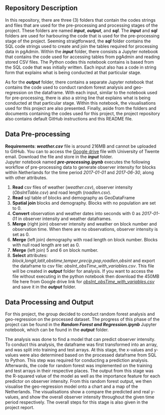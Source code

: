 ## Repository Description
In this repository, there are three (3) folders that contain the codes strings and files that are used for the pre-processing and processing stages of the project. These folders are named __*input*__, __*output*__, and __*sql*__. The __*input*__ and __*sql*__ folders are used for harbouring the code that is used for the pre-processing stage of the project. Seeming straigtforward, the __*sql*__ folder contains the SQL code strings used to create and join the tables required for processing data in pgAdmin.  Within the __*input*__ folder, there consists a Jupyter notebook that contains the code used for accessing tables from pgAdmin and reading stored CSV files. The Python codes this notebook contains is based from the SQL code that was initially written. Each input also has a code in string form that explains what is being conducted at that particular stage.

As for the __*output*__ folder, there contains a separate Jupyter notebook that contains the code used to conduct random forest analysis and geo-regression on the dataframe. With each input, similar to the notebook used for pre-processing, there is also a string line that explains what is being conducted at that particular stage. Within this notebook, the visualisations used for this project are also presented. Finally, aside from the folders and documents containing the codes used for this project, the project repository also contains default GitHub instructions and this README file.

## Data Pre-processing
__Requirements__: __*weather.csv*__ file is around 216MB and cannot be uploaded to GitHub. You can to access the [Google drive](https://drive.google.com/file/d/1PexJKTYSHFLWrQWdGWZZ_zfKw2Ka8OqA/view?usp=sharing) file with University of Twente email. Download the file and store in the __*input*__ folder.\
Jupyter notebook named __*pre-processing.ipynb*__ executes the following workflow of pre-processing data to generate observer intensity for blocks within Netherlands for the time period *2017-01-01* and *2017-06-30*, along with other attributes.
1. **Read** csv files of weather (*weather.csv*), observer intensity (*ObsIntTable.csv*) and road length (*roadlen.csv*).
2. **Read** sql table of blocks and demography as GeoDataFrame 
3. **Spatial join** blocks and demography. Blocks with no population are set to 0.
4. **Convert** observation and weather dates into seconds with 0 as *2017-01-01* in observer intensity and weather dataframes.
5. **Merge** (right join) observer intensity and weather on block number and observation time. When there are no observations, observer intensity is set as 0.
6. **Merge** (left join) demography with road length on block number. Blocks with null road length are set as 0.
7. **Merge** (left join) 5 and 6 on block number.
8. **Select** attributes: *block*,*longit*,*latit*,*obstime*,*temper*,*precip*,*pop*,*roadlen*,*obsint* and export the dataframe to csv file: *obsInt_obsTime_with_variables.csv*. This file will be created in __*output*__ folder for analysis. If you want to access the file without executing in the python notebook then download the 450MB file here from Google drive link for [*obsInt_obsTime_with_variables.csv*](https://drive.google.com/file/d/1X-EIGTc9WeAspLmVDpEah3gJJWvhoqDb/view?usp=sharing) and save it in the __*output*__ folder.

## Data Processing and Output
For this project, the group decided to conduct random forest analysis and geo-regression on the processed dataset. The progress of this phase of the project can be found in the __*Random Forest and Regression.ipynb*__ Jupyter notebook, which can be found in the __*output*__ folder.

The analysis was done to find a model that can predict observer intensity. To conduct this analysis, the dataframe was first transformed into an array, and was split into training and test arrays. At this stage, the x-values and y-values were also determined based on the processed dataframe from SQL to Python. This step was required for conducting a prediction analysis. Afterwards, the code for random forest was implemented on the training and test arrays in their respective places. The output from this stage was the R-squared value of the model as well as the importance feature for each predictor on observer intensity. From this random forest output, we then visualise the geo-regression model onto a chart and a map of the Netherlands. The visualisations show a compare the predicted and real y-values, and show the overall observer intensity throughout the given time period respectively. The overall steps for this stage is also given in the project report.

